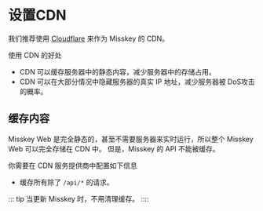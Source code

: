# 设置CDN
我们推荐使用 [Cloudflare](https://www.cloudflare.com/) 来作为 Misskey 的 CDN。

使用 CDN 的好处
- CDN 可以缓存服务器中的静态内容，减少服务器中的存储占用。
- CDN 可以在大部分情况中隐藏服务器的真实 IP 地址，减少服务器被 DoS攻击的概率。

## 缓存内容
Misskey Web 是完全静态的，甚至不需要服务器来实时运行，所以整个 Misskey Web 可以完全存储在 CDN 中。
但是，Misskey 的 API 不能被缓存。

你需要在 CDN 服务提供商中配置如下信息
- 缓存所有除了 `/api/*` 的请求。

::: tip
当更新 Misskey 时，不用清理缓存。
::::
